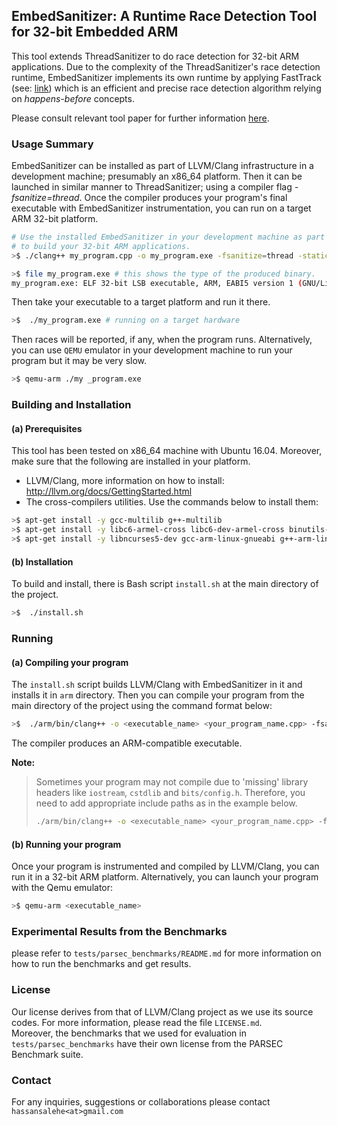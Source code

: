 ## EmbedSanitizer: A Runtime Race Detection Tool for 32-bit Embedded ARM
This tool extends ThreadSanitizer to do race detection for 32-bit ARM applications. 
Due to the complexity of the ThreadSanitizer's race detection runtime, EmbedSanitizer
implements its own runtime by applying FastTrack (see: [link](https://users.soe.ucsc.edu/~cormac/papers/pldi09.pdf)) which
is an efficient and precise race detection algorithm relying on *happens-before* concepts.

Please consult relevant tool paper for further information [here](https://link.springer.com/chapter/10.1007/978-3-319-67531-2_24).
### Usage Summary
EmbedSanitizer can be installed as part of LLVM/Clang infrastructure in a development machine; 
presumably an x86_64 platform. Then it can be launched in similar manner to ThreadSanitizer; 
using a compiler flag _-fsanitize=thread_. Once the compiler produces your program's final 
executable with EmbedSanitizer instrumentation, you can run on a target ARM 32-bit platform. 

```bash
# Use the installed EmbedSanitizer in your development machine as part of Clang compiler
# to build your 32-bit ARM applications.
>$ ./clang++ my_program.cpp -o my_program.exe -fsanitize=thread -static <other_compiler_flags>

>$ file my_program.exe # this shows the type of the produced binary.
my_program.exe: ELF 32-bit LSB executable, ARM, EABI5 version 1 (GNU/Linux), statically linked, for GNU/Linux 3.2.0
```
Then take your executable to a target platform and run it there.

```bash
>$  ./my_program.exe # running on a target hardware
```
Then races will be reported, if any, when the program runs. Alternatively, you can use `QEMU` emulator in your development machine
to run your program but it may be very slow.
```bash
>$ qemu-arm ./my _program.exe
```

### Building and Installation
####  (a) Prerequisites
This tool has been tested on x86_64 machine with Ubuntu 16.04.  Moreover, make sure that the following are installed in your platform.
* LLVM/Clang, more information on how to install: http://llvm.org/docs/GettingStarted.html
* The cross-compilers utilities. Use the commands below to install them: 
```bash
>$ apt-get install -y gcc-multilib g++-multilib 
>$ apt-get install -y libc6-armel-cross libc6-dev-armel-cross binutils-arm-linux-gnueabi
>$ apt-get install -y libncurses5-dev gcc-arm-linux-gnueabi g++-arm-linux-gnueabi
```

#### (b) Installation
To build and install, there is Bash script `install.sh` at the main directory of the project. 
```bash
>$  ./install.sh
```
### Running
#### (a) Compiling your program
The `install.sh` script builds LLVM/Clang with EmbedSanitizer in it and installs it  in `arm` directory. Then you can compile your program from the main directory of the project using the command format below:
```bash
>$  ./arm/bin/clang++ -o <executable_name> <your_program_name.cpp> -fsanitize=thread 
```
The compiler produces an ARM-compatible executable.

**Note:**
> Sometimes your program may not compile due to 'missing' library headers like `iostream`, `cstdlib` and `bits/config.h`. Therefore, you need to add appropriate include paths as in the example below.
> ```bash
> ./arm/bin/clang++ -o <executable_name> <your_program_name.cpp> -fsanitize=thread -I$(shell find /usr/arm-linux-gnueabi -name iostream | sed 's/\/iostream//g') -I$(shell find /usr/arm-linux-gnueabi/include -type d -name arm-linux-gnueabi) -I/usr/arm-linux-gnueabi/include
> ```

#### (b) Running your program
Once your program is instrumented and compiled by LLVM/Clang, you can run it in a 32-bit ARM platform. Alternatively, you can launch your program with the Qemu emulator:
```bash
>$ qemu-arm <executable_name>
```

### Experimental Results from the Benchmarks
please refer to `tests/parsec_benchmarks/README.md` for more information on how to run the benchmarks and get results.

### License
Our license derives from that of LLVM/Clang project as we use its source codes. For more information, please read the file `LICENSE.md`.  
Moreover, the benchmarks that we used for evaluation in `tests/parsec_benchmarks` have their own license from the PARSEC Benchmark suite.

### Contact
For any inquiries, suggestions or collaborations please contact `hassansalehe<at>gmail.com`
